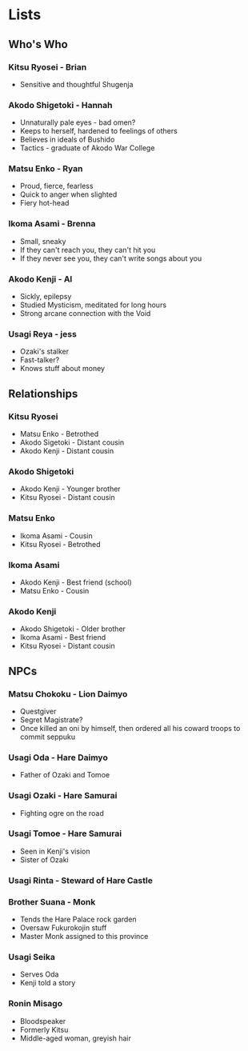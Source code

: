 # Lists

## Who's Who

### Kitsu Ryosei - Brian

* Sensitive and thoughtful Shugenja

### Akodo Shigetoki - Hannah

* Unnaturally pale eyes - bad omen?
* Keeps to herself, hardened to feelings of others
* Believes in ideals of Bushido
* Tactics - graduate of Akodo War College

### Matsu Enko - Ryan

* Proud, fierce, fearless
* Quick to anger when slighted
* Fiery hot-head

### Ikoma Asami - Brenna

* Small, sneaky
* If they can't reach you, they can't hit you
* If they never see you, they can't write songs about you

### Akodo Kenji - Al

* Sickly, epilepsy
* Studied Mysticism, meditated for long hours
* Strong arcane connection with the Void

### Usagi Reya - jess

* Ozaki's stalker
* Fast-talker?
* Knows stuff about money

## Relationships

### Kitsu Ryosei

* Matsu Enko - Betrothed
* Akodo Sigetoki - Distant cousin
* Akodo Kenji - Distant cousin

### Akodo Shigetoki

* Akodo Kenji - Younger brother
* Kitsu Ryosei - Distant cousin

### Matsu Enko

* Ikoma Asami - Cousin
* Kitsu Ryosei - Betrothed

### Ikoma Asami

* Akodo Kenji - Best friend (school)
* Matsu Enko - Cousin

### Akodo Kenji

* Akodo Shigetoki - Older brother
* Ikoma Asami - Best friend
* Kitsu Ryosei - Distant cousin

## NPCs

### Matsu Chokoku - Lion Daimyo

* Questgiver
* Segret Magistrate?
* Once killed an oni by himself, then ordered all his coward troops to commit seppuku

### Usagi Oda - Hare Daimyo

* Father of Ozaki and Tomoe

### Usagi Ozaki - Hare Samurai

* Fighting ogre on the road

### Usagi Tomoe - Hare Samurai

* Seen in Kenji's vision
* Sister of Ozaki

### Usagi Rinta - Steward of Hare Castle

### Brother Suana - Monk

* Tends the Hare Palace rock garden
* Oversaw Fukurokojin stuff
* Master Monk assigned to this province

### Usagi Seika

* Serves Oda
* Kenji told a story

### Ronin Misago

* Bloodspeaker
* Formerly Kitsu
* Middle-aged woman, greyish hair
